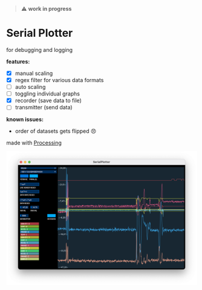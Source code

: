 > :warning: **work in progress**

# Serial Plotter
for  debugging and logging

**features:**
- [x] manual scaling
- [x] regex filter for various data formats
- [ ] auto scaling
- [ ] toggling individual graphs
- [x] recorder (save data to file)
- [ ] transmitter (send data)

**known issues:**
- order of datasets gets flipped 😠


made with [Processing](https://github.com/processing/processing) 

![](screen.png)
